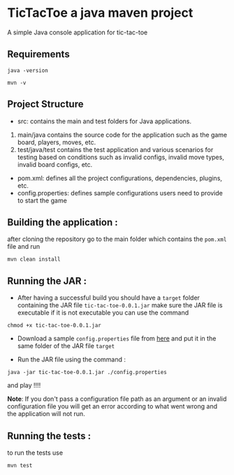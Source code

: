 # TicTacToe a java maven project
A simple Java console application for tic-tac-toe

## Requirements

```
java -version
```
```
mvn -v
```

## Project Structure

- src: contains the main and test folders for Java applications.
 1. main/java contains the source code for the application such as the game board, players, moves, etc.
 2. test/java/test contains the test application and various scenarios for testing based on conditions such as invalid configs, invalid move types, invalid board configs, etc.
- pom.xml: defines all the project configurations, dependencies, plugins, etc.
- config.properties: defines sample configurations users need to provide to start the game

## Building the application : 
after cloning the repository go to the main folder which contains the `pom.xml` file and run 
```
mvn clean install
```

## Running the JAR :
* After having a successful build you should have a `target` folder containing the JAR file `tic-tac-toe-0.0.1.jar`
make sure the JAR file is executable 
if it is not executable you can use the command 
```
chmod +x tic-tac-toe-0.0.1.jar
``` 


* Download a sample `config.properties` file from [here](https://github.com/ridhimanwazir/maven_project/blob/main/config.properties) and put it in the same folder of the JAR file `target` 


* Run the JAR file using the command : 
```
java -jar tic-tac-toe-0.0.1.jar ./config.properties
```

and play !!!!


**Note**: If you don't pass a configuration file path as an argument or an invalid configuration file you will get an error according to what went wrong and the application will not run.


## Running the tests : 
to run the tests use 
```
mvn test
``` 
